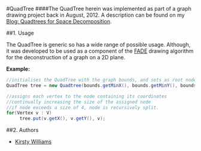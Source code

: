 #QuadTree
####The QuadTree herein was implemented as part of a graph drawing project back in August, 2012. A description can be found on my [Blog: Quadtrees for Space Decomposition](http://www.kirstywilliams.co.uk/blog/2012/08/quadtrees-java-implementation "Blog post").


##1. Usage

The QuadTree is generic so has a wide range of possible usage. Although, it was developed to be used as a component of the [FADE](http://aquigley.host.cs.st-andrews.ac.uk/?Research:Past_Projects:FADE) drawing algorithm for the deconstruction of a graph on a 2D plane.

**Example:**

```java
//initialises the QuadTree with the graph bounds, and sets as root node
QuadTree tree = new Quadtree(bounds.getMinX(), bounds.getMinY(), bounds.getMaxX(), bounds.getMaxY());

//assigns each vertex to the node containing its coordinates
//continually increasing the size of the assigned node
//if node exceeds a size of 4, node is recursively split.
for(Vertex v : V)
	 tree.put(v.getX(), v.getY(), v);
```

##2. Authors

* [Kirsty Williams](http://www.github.com/kirstywilliams "Kirsty Williams Github")